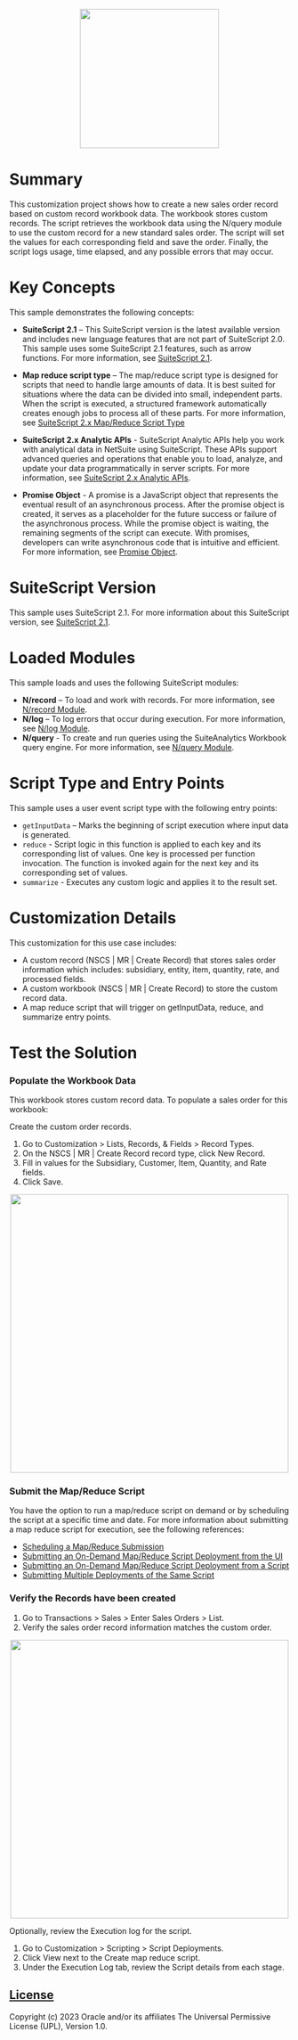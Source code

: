 <p align="center"><a href="#"><img width="250" src="/map-reduce-scripts/mr-create-record/assets/oracle_netsuite_logo.png"></a></p>

# Summary
This customization project shows how to create a new sales order record based on custom record workbook data. The workbook stores custom records. The script retrieves the workbook data using the N/query module to use the custom record for a new standard sales order. The script will set the values for each corresponding field and save the order. Finally, the script logs usage, time elapsed, and any possible errors that may occur.  


# Key Concepts
This sample demonstrates the following concepts:

* **SuiteScript 2.1** – This SuiteScript version is the latest available version and includes new language features that are not part of SuiteScript 2.0. This sample uses some SuiteScript 2.1 features, such as arrow functions. For more information, see [SuiteScript 2.1](https://docs.oracle.com/en/cloud/saas/netsuite/ns-online-help/chapter_156042690639.html).

* **Map reduce script type** – The map/reduce script type is designed for scripts that need to handle large amounts of data. It is best suited for situations where the data can be divided into small, independent parts. When the script is executed, a structured framework automatically creates enough jobs to process all of these parts. For more information, see [SuiteScript 2.x Map/Reduce Script Type](https://docs.oracle.com/en/cloud/saas/netsuite/ns-online-help/section_4387799161.html)

* **SuiteScript 2.x Analytic APIs** - SuiteScript Analytic APIs help you work with analytical data in NetSuite using SuiteScript. These APIs support advanced queries and operations that enable you to load, analyze, and update your data programmatically in server scripts. For more information, see [SuiteScript 2.x Analytic APIs](https://docs.oracle.com/en/cloud/saas/netsuite/ns-online-help/article_159524581218.html#:~:text=SuiteScript%20Analytic%20APIs%20are%20based,to%20analyze%20your%20NetSuite%20data.).

* **Promise Object** - A promise is a JavaScript object that represents the eventual result of an asynchronous process. After the promise object is created, it serves as a placeholder for the future success or failure of the asynchronous process. While the promise object is waiting, the remaining segments of the script can execute. With promises, developers can write asynchronous code that is intuitive and efficient. For more information, see [Promise Object](https://docs.oracle.com/en/cloud/saas/netsuite/ns-online-help/section_4387812940.html).

# SuiteScript Version
This sample uses SuiteScript 2.1. For more information about this SuiteScript version, see [SuiteScript 2.1](https://docs.oracle.com/en/cloud/saas/netsuite/ns-online-help/chapter_156042690639.html).

# Loaded Modules
This sample loads and uses the following SuiteScript modules:

* **N/record** – To load and work with records. For more information, see [N/record Module](https://docs.oracle.com/en/cloud/saas/netsuite/ns-online-help/section_4267255811.html).
* **N/log** – To log errors that occur during execution. For more information, see [N/log Module](https://docs.oracle.com/en/cloud/saas/netsuite/ns-online-help/section_4574548135.html).
* **N/query** - To create and run queries using the SuiteAnalytics Workbook query engine. For more information, see [N/query Module](https://docs.oracle.com/en/cloud/saas/netsuite/ns-online-help/section_1510275060.html).

# Script Type and Entry Points
This sample uses a user event script type with the following entry points: 

* `getInputData` – Marks the beginning of script execution where input data is generated. 
* `reduce` - Script logic in this function is applied to each key and its corresponding list of values. One key is processed per function invocation. The function is invoked again for the next key and its corresponding set of values. 
* `summarize` - Executes any custom logic and applies it to the result set. 

# Customization Details
This customization for this use case includes:

* A custom record (NSCS | MR | Create Record) that stores sales order information which includes: subsidiary, entity, item, quantity, rate, and processed fields. 
* A custom workbook (NSCS | MR | Create Record) to store the custom record data. 
* A map reduce script that will trigger on getInputData, reduce, and summarize entry points. 

# Test the Solution

### Populate the Workbook Data

This workbook stores custom record data. To populate a sales order for this workbook:

Create the custom order records.

1. Go to Customization > Lists, Records, & Fields > Record Types. 
2. On the NSCS |  MR  |  Create Record record type, click New Record.
3. Fill in values for the Subsidiary, Customer, Item, Quantity, and Rate fields.
4. Click Save.

<p align="center"><a href="#"><img width="500" src="/map-reduce-scripts/mr-create-record/assets/customRecord.png"></a></p>

### Submit the Map/Reduce Script 

You have the option to run a map/reduce script on demand or by scheduling the script at a specific time and date. For more information about submitting a map reduce script for execution, see the following references: 
* [Scheduling a Map/Reduce Submission](https://docs.oracle.com/en/cloud/saas/netsuite/ns-online-help/section_1509578930.html#:~:text=To%20set%20a%20scheduled%20submission,frequency%20of%20every%2015%20minutes.)
* [Submitting an On-Demand Map/Reduce Script Deployment from the UI](https://docs.oracle.com/en/cloud/saas/netsuite/ns-online-help/section_1509579025.html)
* [Submitting an On-Demand Map/Reduce Script Deployment from a Script](https://docs.oracle.com/en/cloud/saas/netsuite/ns-online-help/section_1508887826.html)
* [Submitting Multiple Deployments of the Same Script](https://docs.oracle.com/en/cloud/saas/netsuite/ns-online-help/section_1510974473.html#:~:text=If%20you%20need%20to%20submit,multiple%20advantages%20to%20this%20technique.)

### Verify the Records have been created

1. Go to Transactions > Sales > Enter Sales Orders > List.
2. Verify the sales order record information matches the custom order. 

<p align="center"><a href="#"><img width="500" src="/map-reduce-scripts/mr-create-record/assets/orderRecord.png"></a></p>

Optionally, review the Execution log for the script. 

1. Go to Customization > Scripting > Script Deployments. 
2. Click View next to the Create map reduce script. 
3. Under the Execution Log tab, review the Script details from each stage.

## [License](./LICENSE.txt)
Copyright (c) 2023 Oracle and/or its affiliates The Universal Permissive License (UPL), Version 1.0.
